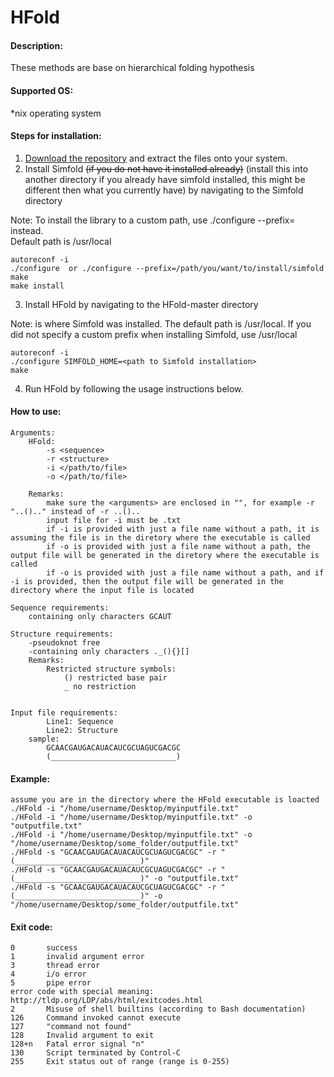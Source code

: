 # HFold

#### Description:
These methods are base on hierarchical folding hypothesis

#### Supported OS: 
*nix operating system

#### Steps for installation:
1. [Download the repository](https://github.com/HosnaJabbari/HFold/archive/master.zip) and extract the files onto your system.        
2. Install Simfold ~~(if you do not have it installed already)~~ (install this into another directory if you already have simfold installed, this might be different then what you currently have) by navigating to the Simfold directory         

Note: To install the library to a custom path, use ./configure --prefix=<custom library path> instead.    
   Default path is /usr/local
```
autoreconf -i 
./configure  or ./configure --prefix=/path/you/want/to/install/simfold
make  
make install
```
3. Install HFold by navigating to the HFold-master directory        

Note: <path to Simfold installation> is where Simfold was installed. The default path is /usr/local. If you did not specify a custom prefix when installing Simfold, use /usr/local
```
autoreconf -i     
./configure SIMFOLD_HOME=<path to Simfold installation>    
make  
```
4. Run HFold by following the usage instructions below.   


#### How to use:
    Arguments:
        HFold:
            -s <sequence>
            -r <structure>
            -i </path/to/file>
            -o </path/to/file>

        Remarks:
            make sure the <arguments> are enclosed in "", for example -r "..().." instead of -r ..()..
            input file for -i must be .txt
            if -i is provided with just a file name without a path, it is assuming the file is in the diretory where the executable is called
            if -o is provided with just a file name without a path, the output file will be generated in the diretory where the executable is called
            if -o is provided with just a file name without a path, and if -i is provided, then the output file will be generated in the directory where the input file is located
    
    Sequence requirements:
        containing only characters GCAUT

    Structure requirements:
        -pseudoknot free
        -containing only characters ._(){}[]
        Remarks:
            Restricted structure symbols:
                () restricted base pair
                _ no restriction


    Input file requirements:
            Line1: Sequence
            Line2: Structure
        sample:
            GCAACGAUGACAUACAUCGCUAGUCGACGC
            (____________________________)

#### Example:
    assume you are in the directory where the HFold executable is loacted
    ./HFold -i "/home/username/Desktop/myinputfile.txt"
    ./HFold -i "/home/username/Desktop/myinputfile.txt" -o "outputfile.txt"
    ./HFold -i "/home/username/Desktop/myinputfile.txt" -o "/home/username/Desktop/some_folder/outputfile.txt"
    ./HFold -s "GCAACGAUGACAUACAUCGCUAGUCGACGC" -r "(____________________________)"
    ./HFold -s "GCAACGAUGACAUACAUCGCUAGUCGACGC" -r "(____________________________)" -o "outputfile.txt"
    ./HFold -s "GCAACGAUGACAUACAUCGCUAGUCGACGC" -r "(____________________________)" -o "/home/username/Desktop/some_folder/outputfile.txt"

    
#### Exit code:
    0       success
    1	    invalid argument error 
    3	    thread error
    4       i/o error
    5       pipe error
    error code with special meaning: http://tldp.org/LDP/abs/html/exitcodes.html
    2	    Misuse of shell builtins (according to Bash documentation)
    126	    Command invoked cannot execute
    127	    "command not found"
    128	    Invalid argument to exit	
    128+n	Fatal error signal "n"
    130	    Script terminated by Control-C
    255	    Exit status out of range (range is 0-255)
